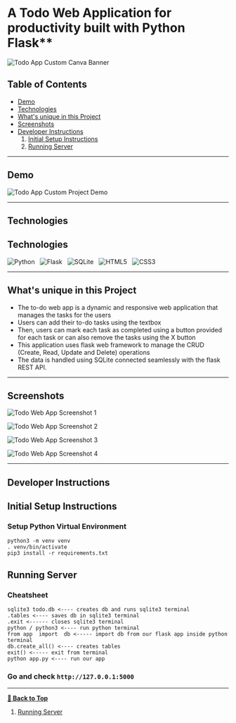 # A Todo Web Application for productivity built with Python Flask**
![Todo App Custom Canva Banner](https://user-images.githubusercontent.com/49600021/160913625-73100fd3-7ca6-4d55-9742-d3f8f140206f.png)

## Table of Contents

- [Demo](#Demo)
- [Technologies](#Technologies)
- [What's unique in this Project](#whats-unique-in-this-project)
- [Screenshots](#screenshots)
- [Developer Instructions](#developer-instructions)
  1. [Initial Setup Instructions](#initial-setup-instructions)
  2. [Running Server](#running-server)

---

## Demo
![Todo App Custom  Project Demo](https://user-images.githubusercontent.com/49600021/160914467-15183409-a2a1-4f40-be62-163e27eb917d.gif)

---

## Technologies
## Technologies

![Python](https://img.shields.io/badge/Python-14354C?style=for-the-badge&logo=python&logoColor=white)
&nbsp;
![Flask](https://img.shields.io/badge/Flask-000000?style=for-the-badge&logo=flask&logoColor=white)
&nbsp;
![SQLite](https://img.shields.io/badge/SQLite-07405E?style=for-the-badge&logo=sqlite&logoColor=white)
&nbsp;
![HTML5](https://img.shields.io/badge/HTML5-E34F26?style=for-the-badge&logo=html5&logoColor=white)
&nbsp;
![CSS3](https://img.shields.io/badge/CSS3-1572B6?style=for-the-badge&logo=css3&logoColor=white)
&nbsp;

---

## What's unique in this Project

- The to-do web app is a dynamic and responsive web application that manages the tasks for the users
- Users can add their to-do tasks using the textbox
- Then, users can mark each task as completed using a button provided for each task or can also remove the tasks using the X button
- This application uses flask web framework to manage the CRUD (Create, Read, Update and Delete) operations
- The data is handled using SQLite connected seamlessly with the flask REST API.

---

## Screenshots

![Todo Web App Screenshot 1](https://user-images.githubusercontent.com/49600021/160915002-96a5418d-433d-4e2b-b956-81586e5dbadc.png)


![Todo Web App Screenshot 2](https://user-images.githubusercontent.com/49600021/160915030-54ed85cd-3e8e-45bd-aa4d-a806edf3e491.png)


![Todo Web App Screenshot 3](https://user-images.githubusercontent.com/49600021/160915425-743a8d21-e8b8-421e-9200-099fc225270e.png)


![Todo Web App Screenshot 4](https://user-images.githubusercontent.com/49600021/160915460-3c90604a-6969-4ede-8bb6-6b39beff16b3.png)

---

## Developer Instructions

## Initial Setup Instructions

### Setup Python Virtual Environment
```buildoutcfg
python3 -m venv venv
. venv/bin/activate
pip3 install -r requirements.txt
```
## Running Server
### Cheatsheet
```buildoutcfg
sqlite3 todo.db <---- creates db and runs sqlite3 terminal
.tables <---- saves db in sqlite3 terminal
.exit <------ closes sqlite3 terminal
python / python3 <---- run python terminal
from app  import  db <----- import db from our flask app inside python terminal
db.create_all() <---- creates tables
exit() <----- exit from terminal
python app.py <---- run our app
```
### Go and check `http://127.0.0.1:5000`

---

[**🔼 Back to Top**](#todo-web-app)
1. [Running Server](#running-server)

